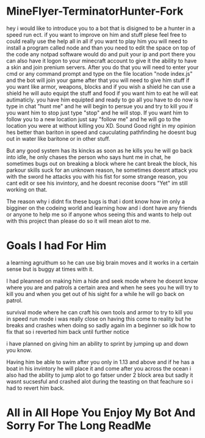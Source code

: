 # MineFlyer-TerminatorHunter-Fork

hey i would like to introduce you to a bot that is disigned to be a hunter in a speed run ect. if you want to improve on him and stuff plese feel free to could really use the help all in all if you want to play him you will need to install a program called node and than you need to edit the space on top of the code any notpad software would do and puit your ip and port there you can also have it logon to your minecraft account to give it the ability to have a skin and join prenium servers. After you do that you will need to enter your cmd or any command prompt and type on the file location "node index.js" and the bot will join your game after that you will need to give him stuff if you want like armor, weapons, blocks and if you wish a shield he can use a shield he will auto equipt the stuff and food if you want him to eat he will eat autimaticly. you have him equipted and ready to go all you have to do now is type in chat "hunt me" and he will begin to persue you and try to kill you if you want him to stop just type "stop" and he will stop. If you want him to follow you to a new location just say "follow me" and he will go to the location you were at without killing you XD. Sound Good right in my opinion hes better than bariton in speed and cauculating pathfinding he doesnt bug out in water like baritone or in other stuff. 

But any good system has its kincks as soon as he kills you he will go back into idle, he only chases the person who says hunt me in chat, he sometimes bugs out on breaking a block where he cant break the block, his parkour skills suck for an unknown reason, he sometimes doesnt attack you with the sword he attacks you with his fist for some strange reason, you cant edit or see his invintory, and he doesnt reconise doors "Yet" im still working on that.

 The reason why i didnt fix these bugs is that i dont know how im only a bigginer on the codeing world and learning how and i dont have any friends or anyone to help me so if anyone whos seeing this and wants to help out with this project than please do so it will mean alot to me.

# Goals I had For Him

a learning agruithum so he can use big brain moves and it works in a certain sense but is buggy at times with it.

I had pleanned on making him a hide and seek mode where he doesnt know where you are and patrols a certain area and when he sees you he will try to kill you and when you get out of his sight for a while he will go back on patrol.

survival mode where he can craft his own tools and armor to try to kill you in speed run mode i was really close on having this come to reality but he breaks and crashes when doing so sadly again im a beginner so idk how to fix that so i reverted him back until further notice

i have planned on giving him an ability to sprint by jumping up and down you know.

Having him be able to swim after you only in 1.13 and above and if he has a boat in his invintory he will place it and come after you across the ocean i also had the ability to jump alot to go fatser under 2 block area but sadly it wasnt sucsesful and crashed alot during the teasting on that feachure so i had to revert him back.

# All in All Hope You Enjoy My Bot And Sorry For The Long ReadMe
